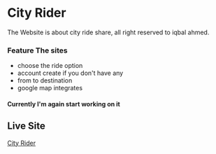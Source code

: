 # City Rider
The Website is about city ride share, all right reserved to iqbal ahmed.

### Feature The sites
* choose the ride option
* account create if you don't have any
* from to destination
* google map integrates

#### Currently I'm again start working on it
## Live Site
[City Rider](https://city-riders-752aa.web.app/)